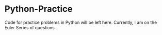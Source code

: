 # Python-Practice
Code for practice problems in Python will be left here. Currently, I am on the Euler Series of questions. 
